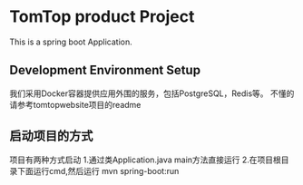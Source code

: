 
TomTop product Project
======================

This is a spring boot Application.


Development Environment Setup
------------------------------

我们采用Docker容器提供应用外围的服务，包括PostgreSQL，Redis等。
不懂的请参考tomtopwebsite项目的readme


启动项目的方式
------------------------------
项目有两种方式启动
1.通过类Application.java main方法直接运行
2.在项目根目录下面运行cmd,然后运行 mvn spring-boot:run

